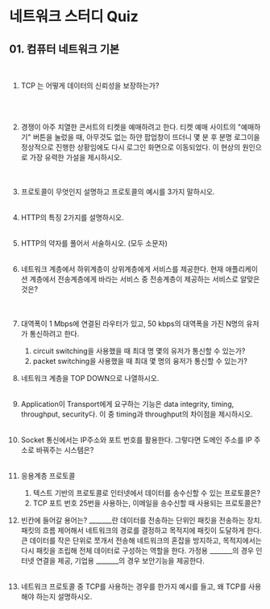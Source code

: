 # 네트워크 스터디 Quiz

## 01. 컴퓨터 네트워크 기본

<br>

1. TCP 는 어떻게 데이터의 신뢰성을 보장하는가?

   <br>

   <br>

2. 경쟁이 아주 치열한 콘서트의 티켓을 예매하려고 한다. 티켓 예매 사이트의 "예매하기" 버튼을 눌렀을 때, 아무것도 없는 하얀 팝업창이 뜨더니 몇 분 후 분명 로그이을 정상적으로 진행한 상황임에도 다시 로그인 화면으로 이동되었다. 이 현상의 원인으로 가장 유력한 가설을 제시하시오.
   <br>
   <br>
   <br>

3. 프로토콜이 무엇인지 설명하고 프로토콜의 예시를 3가지 말하시오.
   <br>
   <br>

4. HTTP의 특징 2가지를 설명하시오.
   <br>
   <br>

5. HTTP의 약자를 풀어서 서술하시오. (모두 소문자)
   <br>
   <br>

6. 네트워크 계층에서 하위계층이 상위계층에게 서비스를 제공한다. 현재 애플리케이션 계층에서 전송계층에게 바라는 서비스 중 전송계층이 제공하는 서비스로 알맞은 것은?
   <br>
   <br>
   <br>

7. 대역폭이 1 Mbps에 연결된 라우터가 있고, 50 kbps의 대역폭을 가진 N명의 유저가 통신하려고 한다. 

   1. circuit switching을 사용했을 때 최대 명 몇의 유저가 통신할 수 있는가?
      <br>
   2. packet switching을 사용했을 때 최대 몇 명의 융저가 통신할 수 있는가?
      <br>

8. 네트워크 계층을 TOP DOWN으로 나열하시오.
   <br>
   <br>

9. Application이 Transport에게 요구하는 기능은 data integrity, timing, throughput, security다. 이 중 timing과 throughput의 차이점을 제시하시오.
   <br>
   <br>

10. Socket 통신에서는 IP주소와 포트 번호를 활용한다. 그렇다면 도메인 주소를 IP 주소로 바꿔주는 시스템은?
    <br>
    <br>

11. 응용계층 프로토콜

    1. 텍스트 기반의 프로토콜로 인터넷에서 데이터를 송수신할 수 있는 프로토콜은?
       <br>
    2. TCP 포트 번호 25번을 사용하는, 이메일을 송수신할 때 사용되는 프로토콜은?
       <br>

12. 빈칸에 들어갈 용어는?     \_\_\_\_\_\_\_란 데이터를 전송하는 단위인 패킷을 전송하는 장치. 패킷의 흐름 제어해서 네트워크의 경로를 결정하고 목적지에 패킷이 도달하게 한다. 큰 데이터를 작은 단위로 쪼개서 전송해 네트워크의 혼잡을 방지하고, 목적지에서는 다시 패킷을 조립해 전체 데이터로 구성하는 역할을 한다. 가정용 \_\_\_\_\_\_\_의 경우 인터넷 연결을 제공, 기업용 \_\_\_\_\_\__의 경우 보안기능을 제공한다.
    <br>
    <br>

13. 네트워크 프로토콜 중 TCP를 사용하는 경우를 한가지 예시를 들고, 왜 TCP를 사용해야 하는지 설명하시오.

    <br>

    <br>